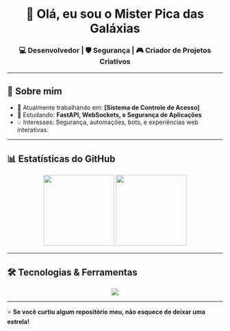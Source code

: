 <h1 align="center">👋 Olá, eu sou o Mister Pica das Galáxias</h1>
<h3 align="center">💻 Desenvolvedor | 🛡️ Segurança | 🎮 Criador de Projetos Criativos</h3>

---

## 🚀 Sobre mim
- 🔭 Atualmente trabalhando em: **[Sistema de Controle de Acesso]**
- 🌱 Estudando: **FastAPI, WebSockets, e Segurança de Aplicações**
- 💡 Interesses: Segurança, automações, bots, e experiências web interativas.
---

## 📊 Estatísticas do GitHub
<p align="center">
  <img src="https://github-readme-stats.vercel.app/api?username=gerhaarrd&show_icons=true&theme=radical" height="165">
  <img src="https://github-readme-stats.vercel.app/api/top-langs/?username=gerhaarrd&layout=compact&theme=radical" height="165">
</p>

---

## 🛠️ Tecnologias & Ferramentas
<p align="center">
  <img src="https://skillicons.dev/icons?i=python,fastapi,html,css,js,mysql,git,linux" />
</p>

---

⭐ **Se você curtiu algum repositório meu, não esquece de deixar uma estrela!**
